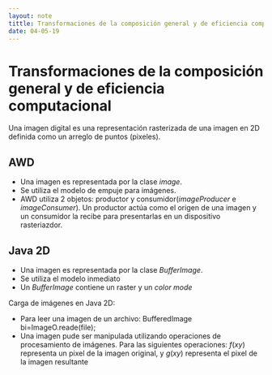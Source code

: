 ```yaml
---
layout: note
tittle: Transformaciones de la composición general y de eficiencia computacional
date: 04-05-19
---
```


# Transformaciones de la composición general y de eficiencia computacional

Una imagen digital es una representación rasterizada de una imagen en 2D definida como un arreglo de puntos (pixeles). 

## AWD 

-  Una imagen es representada por la clase *image*.
-  Se utiliza el modelo de empuje para imágenes.
-  AWD utiliza 2 objetos: productor y consumidor(*imageProducer* e *imageConsumer*). Un productor actúa como el origen de una imagen y un consumidor la recibe para presentarlas en un dispositivo rasteriazdor.

## Java 2D

-  Una imagen es representada por la clase *BufferImage*.
-  Se utiliza el modelo inmediato
-  Un *BufferImage* contiene un raster y un *color mode*

Carga de imágenes en Java 2D:

-  Para leer una imagen de un archivo: BufferedImage bi=ImageO.reade(file);
-  Una imagen pude ser manipulada utilizando operaciones de procesamiento de imágenes. Para las siguientes operaciones: $f(xy)$ representa un pixel de la imagen original, y $g(xy)$ representa el pixel de la imagen resultante